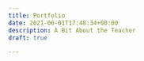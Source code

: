 ```yaml
---
title: Portfolio
date: 2021-06-01T17:48:34+00:00
description: A Bit About the Teacher
draft: true

---
```


